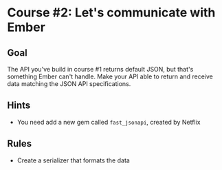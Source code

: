 # Course #2: Let's communicate with Ember

## Goal
The API you've build in course #1 returns default JSON, but that's something Ember can't handle.
Make your API able to return and receive data matching the JSON API specifications.

## Hints
* You need add a new gem called `fast_jsonapi`, created by Netflix

## Rules
* Create a serializer that formats the data
